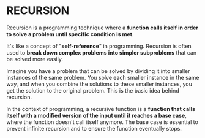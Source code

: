 # RECURSION

Recursion is a programming technique where a **function calls itself in order to solve a problem until specific condition is met**. 

It's like a concept of "**self-reference**" in programming. Recursion is often used to **break down complex problems into simpler subproblems** that can be solved more easily.

Imagine you have a problem that can be solved by dividing it into smaller instances of the same problem. You solve each smaller instance in the same way, and when you combine the solutions to these smaller instances, you get the solution to the original problem. This is the basic idea behind recursion.

In the context of programming, a recursive function is a **function that calls itself with a modified version of the input until it reaches a base case**, where the function doesn't call itself anymore. The base case is essential to prevent infinite recursion and to ensure the function eventually stops.
